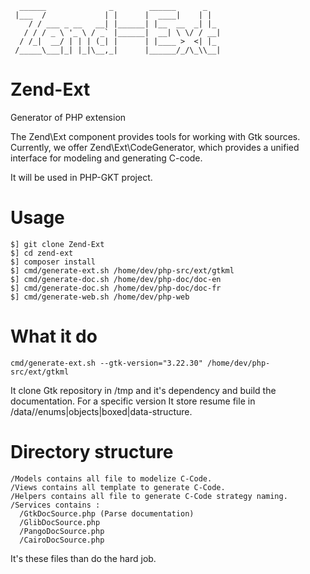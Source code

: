 ```
  ______              _        ______      _   
 |___  /             | |      |  ____|    | |  
    / / ___ _ __   __| |______| |__  __  _| |_ 
   / / / _ \ '_ \ / _` |______|  __| \ \/ / __|
  / /_|  __/ | | | (_| |      | |____ >  <| |_ 
 /_____\___|_| |_|\__,_|      |______/_/\_\\__|
```
# Zend-Ext
Generator of PHP extension

The Zend\Ext component provides tools for working with Gtk sources. Currently, we offer Zend\Ext\CodeGenerator, which provides a unified interface for modeling and generating C-code.

It will be used in PHP-GKT project.

# Usage
```
$] git clone Zend-Ext
$] cd zend-ext
$] composer install
$] cmd/generate-ext.sh /home/dev/php-src/ext/gtkml
$] cmd/generate-doc.sh /home/dev/php-doc/doc-en
$] cmd/generate-doc.sh /home/dev/php-doc/doc-fr
$] cmd/generate-web.sh /home/dev/php-web
```

# What it do
```
cmd/generate-ext.sh --gtk-version="3.22.30" /home/dev/php-src/ext/gtkml
```
It clone Gtk repository in <zend-ext>/tmp and it's dependency and build the documentation.
For a specific version
It store resume file in <zend-ext>/data/<version>/enums|objects|boxed|data-structure.

# Directory structure
```
/Models contains all file to modelize C-Code.
/Views contains all template to generate C-Code.
/Helpers contains all file to generate C-Code strategy naming.
/Services contains :
  /GtkDocSource.php (Parse documentation)
  /GlibDocSource.php
  /PangoDocSource.php
  /CairoDocSource.php
```

It's these files than do the hard job.



